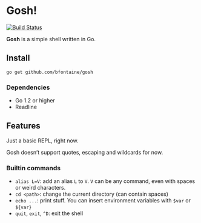 # Gosh!

[![Build Status](https://travis-ci.org/bfontaine/gosh.svg?branch=master)](https://travis-ci.org/bfontaine/gosh)

**Gosh** is a simple shell written in Go.

## Install

    go get github.com/bfontaine/gosh

### Dependencies

* Go 1.2 or higher
* Readline

## Features

Just a basic REPL, right now.

Gosh doesn’t support quotes, escaping and wildcards for now.

### Builtin commands

* `alias L=V`: add an alias `L` to `V`. `V` can be any command, even with
  spaces or weird characters.
* `cd <path>`: change the current directory (can contain spaces)
* `echo ...`: print stuff. You can insert environment variables with `$var` or
  `${var}`
* `quit`, `exit`, `^D`: exit the shell
